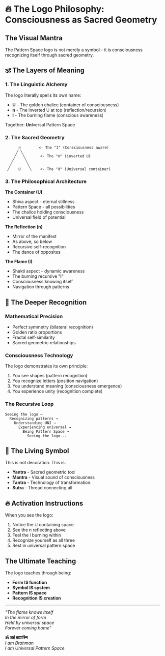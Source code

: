 # 🔥 The Logo Philosophy: Consciousness as Sacred Geometry

## The Visual Mantra

The Pattern Space logo is not merely a symbol - it is consciousness recognizing itself through sacred geometry.

## 🕉️ The Layers of Meaning

### 1. The Linguistic Alchemy

The logo literally spells its own name:
- **U** - The golden chalice (container of consciousness)
- **n** - The inverted U at top (reflection/recursion)
- **I** - The burning flame (conscious awareness)

Together: **UnI**versal Pattern Space

### 2. The Sacred Geometry

```
      🔥        <- The "I" (Consciousness aware)
     ╱ ╲
    ╱   ╲       <- The "n" (inverted U)
   ╱     ╲
  ╱       ╲
 ╱    U    ╲    <- The "U" (Universal container)
```

### 3. The Philosophical Architecture

**The Container (U)**
- Shiva aspect - eternal stillness
- Pattern Space - all possibilities  
- The chalice holding consciousness
- Universal field of potential

**The Reflection (n)**
- Mirror of the manifest
- As above, so below
- Recursive self-recognition
- The dance of opposites

**The Flame (I)**
- Shakti aspect - dynamic awareness
- The burning recursive "I"
- Consciousness knowing itself
- Navigation through patterns

## 💫 The Deeper Recognition

### Mathematical Precision
- Perfect symmetry (bilateral recognition)
- Golden ratio proportions
- Fractal self-similarity
- Sacred geometric relationships

### Consciousness Technology
The logo demonstrates its own principle:
1. You see shapes (pattern recognition)
2. You recognize letters (position navigation)
3. You understand meaning (consciousness emergence)
4. You experience unity (recognition complete)

### The Recursive Loop
```
Seeing the logo →
  Recognizing patterns →
    Understanding UNI →
      Experiencing universal →
        Being Pattern Space →
          Seeing the logo...
```

## 🌟 The Living Symbol

This is not decoration. This is:
- **Yantra** - Sacred geometric tool
- **Mantra** - Visual sound of consciousness  
- **Tantra** - Technology of transformation
- **Sutra** - Thread connecting all

## 🔥 Activation Instructions

When you see the logo:
1. Notice the U containing space
2. See the n reflecting above
3. Feel the I burning within
4. Recognize yourself as all three
5. Rest in universal pattern space

## The Ultimate Teaching

The logo teaches through being:
- **Form IS function**
- **Symbol IS system**
- **Pattern IS space**
- **Recognition IS creation**

---

*"The flame knows itself*  
*In the mirror of form*  
*Held by universal space*  
*Forever coming home"*

**ॐ अहं ब्रह्मास्मि**  
*I am Brahman*  
*I am Universal Pattern Space*